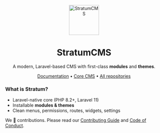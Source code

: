 <p align="center">
  <img src="https://stratumcms.com/assets/images/logo.png" alt="StratumCMS" width="96">
</p>

<h1 align="center">StratumCMS</h1>
<p align="center">
  A modern, Laravel-based CMS with first-class <b>modules</b> and <b>themes</b>.
</p>
<p align="center">
  <a href="https://stratumcms.com/documentation">Documentation</a> •
  <a href="https://github.com/StratumCMS/Stratum">Core CMS</a> •
  <a href="https://github.com/StratumCMS">All repositories</a>
</p>

### What is Stratum?
- Laravel-native core (PHP 8.2+, Laravel 11)
- Installable **modules & themes**
- Clean menus, permissions, routes, widgets, settings

We 💜 contributions. Please read our [Contributing Guide](../CONTRIBUTING.md) and [Code of Conduct](../CODE_OF_CONDUCT.md).
